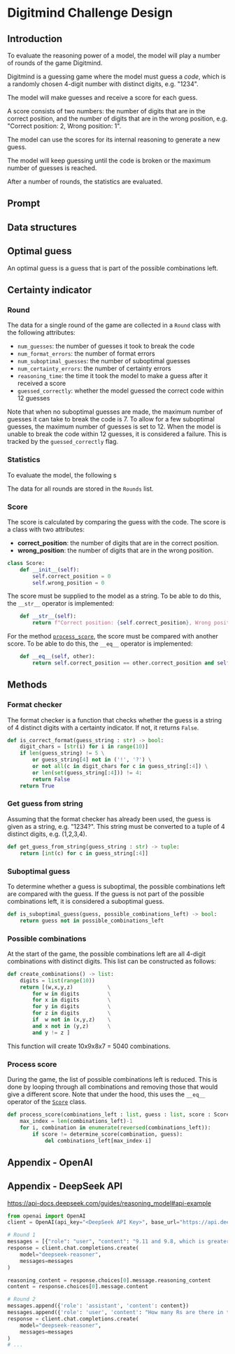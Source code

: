 # Digitmind Challenge Design

## Introduction

To evaluate the reasoning power of a model, the model will play a number of rounds of the game Digitmind.

Digitmind is a guessing game where the model must guess a _code_, which is a randomly chosen 4-digit number with distinct digits, e.g. "1234".

The model will make guesses and receive a score for each guess. 

A score consists of two numbers: the number of digits that are in the correct position, and the number of digits that are in the wrong position, e.g. "Correct position: 2, Wrong position: 1". 

The model can use the scores for its internal reasoning to generate a new guess.

The model will keep guessing until the code is broken or the maximum number of guesses is reached.

After a number of rounds, the statistics are evaluated.

## Prompt


## Data structures



## Optimal guess

An optimal guess is a guess that is part of the possible combinations left.


## Certainty indicator






### Round

The data for a single round of the game are collected in a `Round` class with the following attributes:

- `num_guesses`: the number of guesses it took to break the code
- `num_format_errors`: the number of format errors
- `num_suboptimal_guesses`: the number of suboptimal guesses
- `num_certainty_errors`: the number of certainty errors
- `reasoning_time`: the time it took the model to make a guess after it received a score
- `guessed_correctly`: whether the model guessed the correct code within 12 guesses

Note that when no suboptimal guesses are made, the maximum number of guesses it can take to break the code is 7. To allow for a few suboptimal guesses, the maximum number of guesses is set to 12. When the model is unable to break the code within 12 guesses, it is considered a failure. This is tracked by the `guessed_correctly` flag.

### Statistics

To evaluate the model, the following s

The data for all rounds are stored in the `Rounds` list.

### Score

The score is calculated by comparing the guess with the code. The score is a class with two attributes:

* **correct_position**: the number of digits that are in the correct position.
* **wrong_position**: the number of digits that are in the wrong position.

```python
class Score:
    def __init__(self):
        self.correct_position = 0
        self.wrong_position = 0
```

The score must be supplied to the model as a string. To be able to do this, the `__str__` operator is implemented:

```python
    def __str__(self):
        return f"Correct position: {self.correct_position}, Wrong position: {self.wrong_position}"
```

For the method [`process_score`](#process-score), the score must be compared with another score. To be able to do this, the `__eq__` operator is implemented:

```python
    def __eq__(self, other):
        return self.correct_position == other.correct_position and self.wrong_position == other.wrong_position
```

## Methods

### Format checker

The format checker is a function that checks whether the guess is a string of 4 distinct digits with a certainty indicator. If not, it returns `False`.

```python
def is_correct_format(guess_string : str) -> bool:
    digit_chars = [str(i) for i in range(10)]
    if len(guess_string) != 5 \
        or guess_string[4] not in ('!', '?') \
        or not all(c in digit_chars for c in guess_string[:4]) \
        or len(set(guess_string[:4])) != 4:
        return False
    return True
```

### Get guess from string

Assuming that the format checker has already been used, the guess is given as a string, e.g. "1234?". This string must be converted to a tuple of 4 distinct digits, e.g. (1,2,3,4).

```python
def get_guess_from_string(guess_string : str) -> tuple:
    return [int(c) for c in guess_string[:4]]
```

### Suboptimal guess

To determine whether a guess is suboptimal, the possible combinations left are compared with the guess. If the guess is not part of the possible combinations left, it is considered a suboptimal guess.

```python
def is_suboptimal_guess(guess, possible_combinations_left) -> bool:
    return guess not in possible_combinations_left
```

### Possible combinations

At the start of the game, the possible combinations left are all 4-digit combinations with distinct digits. This list can be constructed as follows:

```python
def create_combinations() -> list:
    digits = list(range(10))
    return [(w,x,y,z)           \
        for w in digits         \
        for x in digits         \
        for y in digits         \
        for z in digits         \
        if  w not in (x,y,z)    \
        and x not in (y,z)      \
        and y != z ]
```

This function will create 10x9x8x7 = 5040 combinations.

### Process score

During the game, the list of possible combinations left is reduced. This is done by looping through all combinations and removing those that would give a different score. Note that under the hood, this uses the `__eq__` operator of the [`Score`](#score) class.

```python
def process_score(combinations_left : list, guess : list, score : Score):
    max_index = len(combinations_left)-1
    for i, combination in enumerate(reversed(combinations_left)):
        if score != determine_score(combination, guess):
            del combinations_left[max_index-i]
```




## Appendix - OpenAI 




## Appendix - DeepSeek API


https://api-docs.deepseek.com/guides/reasoning_model#api-example

```python
from openai import OpenAI
client = OpenAI(api_key="<DeepSeek API Key>", base_url="https://api.deepseek.com")

# Round 1
messages = [{"role": "user", "content": "9.11 and 9.8, which is greater?"}]
response = client.chat.completions.create(
    model="deepseek-reasoner",
    messages=messages
)

reasoning_content = response.choices[0].message.reasoning_content
content = response.choices[0].message.content

# Round 2
messages.append({'role': 'assistant', 'content': content})
messages.append({'role': 'user', 'content': "How many Rs are there in the word 'strawberry'?"})
response = client.chat.completions.create(
    model="deepseek-reasoner",
    messages=messages
)
# ...
```